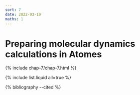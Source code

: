 ```yaml
---
sort: 7
date: 2022-03-10
maths: 1
---
```


# Preparing molecular dynamics calculations in Atomes

{% include chap-7/chap-7.html %}

{% include list.liquid all=true %}

{% bibliography --cited %}
